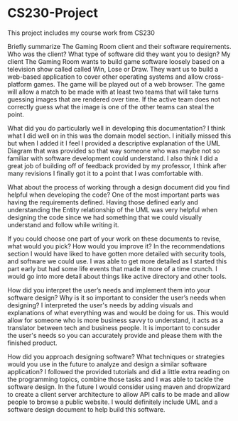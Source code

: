 # CS230-Project
This project includes my course work from CS230

Briefly summarize The Gaming Room client and their software requirements. Who was the client? What type of software did they want you to design?
My client The Gaming Room wants to build game software loosely based on a television show called called Win, Lose or Draw. They want us to build a web-based application to cover other operating systems and allow cross-platform games. The game will be played out of a web browser. The game will allow a match to be made with at least two teams that will take turns guessing images that are rendered over time. If the active team does not correctly guess what the image is one of the other teams can steal the point.


What did you do particularly well in developing this documentation?
I think what I did well on in this was the domain model section. I initially missed this but when I added it I feel I provided a descriptive explanation of the UML Diagram that was provided so that way someone who was maybe not so familiar with software development could understand. I also think I did a great job of building off of feedback provided by my professor, I think after many revisions I finally got it to a point that I was comfortable with.

What about the process of working through a design document did you find helpful when developing the code?
One of the most important parts was having the requirements defined. Having those defined early and understanding the Entity relationship of the UML was very helpful when designing the code since we had something that we could visually understand and follow while writing it.

If you could choose one part of your work on these documents to revise, what would you pick? How would you improve it?
In the recommendations section I would have liked to have gotten more detailed with security tools, and software we could use. I was able to get more detailed as I started this part early but had some life events that made it more of a time crunch. I would go into more detail about things like active directory and other tools.

How did you interpret the user’s needs and implement them into your software design? Why is it so important to consider the user’s needs when designing?
I interpreted the user's needs by adding visuals and explanations of what everything was and would be doing for us. This would allow for someone who is more business savvy to understand, it acts as a translator between tech and business people. It is important to consuder the user's needs so you can accurately provide and please them with the finished product.

How did you approach designing software? What techniques or strategies would you use in the future to analyze and design a similar software application?
I followed the provided tutorials and did a little extra reading on the programming topics, combine those tasks and I was able to tackle the software design. In the future I would consider using maven and dropwizard to create a client server architecture to allow API calls to be made and allow people to browse a public website. I would definitely include UML and a software design document to help build this software.
